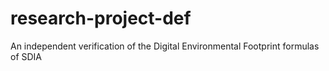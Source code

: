 # research-project-def
An independent verification of the Digital Environmental Footprint formulas of SDIA
